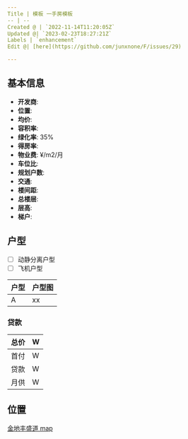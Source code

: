 ```yaml
---
Title | 模板 一手房模板
-- | --
Created @ | `2022-11-14T11:20:05Z`
Updated @| `2023-02-23T18:27:21Z`
Labels | `enhancement`
Edit @| [here](https://github.com/junxnone/F/issues/29)

---
```

## 基本信息

- **开发商**: 
- **位置**: 
- **均价**: 
- **容积率**:  
- **绿化率**: 35%
- **得房率**: 
- **物业费**:  ¥/m2/月
- **车位比**: 
- **规划户数**: 
- **交通**:  
- **楼间距**: 
- **总楼层**:
- **层高**:
- **梯户**:

## 户型

- [ ] 动静分离户型
- [ ] 飞机户型

户型 | 户型图
-- | --
A | xx


### 贷款

总价 |  W
-- | --
首付 |  W
贷款 |  W
月供 |  W


## 位置

[金地丰盛道 map](https://junxnone.github.io/fmap/at/fsd ':include :type=iframe width=100% height=600px')
